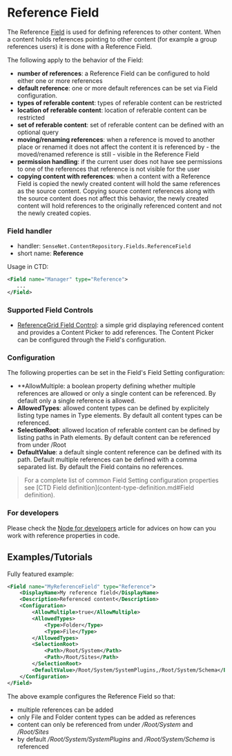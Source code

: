 # Reference Field

The Reference [Field](field.md) is used for defining references to other content. When a content holds references pointing to other content (for example a group references users) it is done with a Reference Field.

The following apply to the behavior of the Field:
- **number of references**: a Reference Field can be configured to hold either one or more references
- **default reference**: one or more default references can be set via Field configuration.
- **types of referable content**: types of referable content can be restricted
- **location of referable content**: location of referable content can be restricted
- **set of referable content**: set of referable content can be defined with an optional query
- **moving/renaming references**: when a reference is moved to another place or renamed it does not affect the content it is referenced by - the moved/renamed reference is still - visible in the Reference Field
- **permission handling**: if the current user does not have see permissions to one of the references that reference is not visible for the user
- **copying content with references**: when a content with a Reference Field is copied the newly created content will hold the same references as the source content. Copying source content references along with the source content does not affect this behavior, the newly created content will hold references to the originally referenced content and not the newly created copies.

### Field handler

- handler: `SenseNet.ContentRepository.Fields.ReferenceField`
- short name: **Reference**

Usage in CTD:

```xml
<Field name="Manager" type="Reference">
   ...
</Field>
```

### Supported Field Controls

- [ReferenceGrid Field Control](reference-grid-fieldcontrol.md): a simple grid displaying referenced content and provides a Content Picker to add references. The Content Picker can be configured through the Field's configuration.

### Configuration

The following properties can be set in the Field's Field Setting configuration:

- **AllowMultiple: a boolean property defining whether multiple references are allowed or only a single content can be referenced. By default only a single reference is allowed.
- **AllowedTypes**: allowed content types can be defined by explicitely listing type names in Type elements. By default all content types can be referenced.
- **SelectionRoot**: allowed location of referable content can be defined by listing paths in Path elements. By default content can be referenced from under /Root
- **DefaultValue**: a default single content reference can be defined with its path. Default multiple references can be defined with a comma separated list. By default the Field contains no references.

> For a complete list of common Field Setting configuration properties see [CTD Field definition](content-type-definition.md#Field definition).

### For developers

Please check the [Node for developers](node-for-developers.md) article for advices on how can you work with reference properties in code.

## Examples/Tutorials

Fully featured example:

```xml
<Field name="MyReferenceField" type="Reference">
	<DisplayName>My reference field</DisplayName>
	<Description>Referenced content</Description>
	<Configuration>
		<AllowMultiple>true</AllowMultiple>
		<AllowedTypes>
			<Type>Folder</Type>
			<Type>File</Type>
		</AllowedTypes>
		<SelectionRoot>
			<Path>/Root/System</Path>
			<Path>/Root/Sites</Path>
		</SelectionRoot>
		<DefaultValue>/Root/System/SystemPlugins,/Root/System/Schema</DefaultValue>
	</Configuration>
</Field>
```

The above example configures the Reference Field so that:

- multiple references can be added
- only File and Folder content types can be added as references
- content can only be referenced from under _/Root/System_ and _/Root/Sites_
- by default _/Root/System/SystemPlugins_ and _/Root/System/Schema_ is referenced